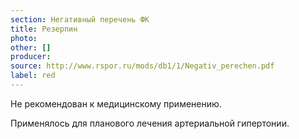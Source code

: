 ```yaml
---
section: Негативный перечень ФК
title: Резерпин
photo:
other: []
producer:
source: http://www.rspor.ru/mods/db1/1/Negativ_perechen.pdf
label: red
---
```


Не рекомендован к медицинскому применению.

Применялось для планового лечения артериальной гипертонии.
